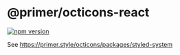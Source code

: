 # @primer/octicons-react

[![npm version](https://img.shields.io/npm/v/@primer/octicons-react.svg)](https://www.npmjs.org/package/@primer/octicons-react)

See https://primer.style/octicons/packages/styled-system
